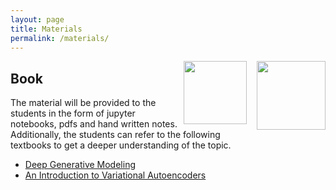 ```yaml
---
layout: page
title: Materials
permalink: /materials/
---
```


<img src = "../_images/cover6.png" width="110" align="right">
<img src = "../_images/cover0.png" width="10" align="right">
<img src = "../_images/cover5.png" width="101" align="right">



## Book
The material will be provided to the students in the form of jupyter notebooks, pdfs and hand written notes. Additionally, the students can refer to the following textbooks to get a deeper understanding of the topic.
* <a href = "https://link.springer.com/book/10.1007/978-3-030-93158-2" target = "_blank">Deep Generative Modeling</a>
* <a href = "https://arxiv.org/pdf/1906.02691.pdf" target = "_blank">An Introduction to Variational Autoencoders</a>

<!--
## Additional Course Materials

* If you are not familiar with Python programming, use any online tutorial to get a handle of it.
* [Material #1](http://www.example.com/): how a computer chess player thinks!
* [Material #2](http://www.example.com/): how a computer chess player thinks!
* [Material #3](http://www.example.com/): how a computer chess player thinks!
* [Material #4](http://www.example.com/): how a computer chess player thinks!
* [Material #5](http://www.example.com/): how a computer chess player thinks!
-->
